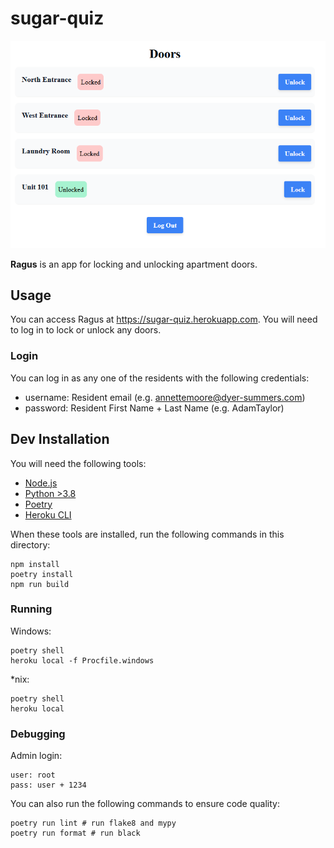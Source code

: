 # sugar-quiz

<p align="center">
<img src="./ragus.PNG" />
</p>

**Ragus** is an app for locking and unlocking apartment doors.

## Usage

You can access Ragus at https://sugar-quiz.herokuapp.com. You will need to log in to lock or unlock any doors.

### Login

You can log in as any one of the residents with the following credentials:

- username: Resident email (e.g. annettemoore@dyer-summers.com)
- password: Resident First Name + Last Name (e.g. AdamTaylor)

## Dev Installation

You will need the following tools:

- [Node.js](https://nodejs.org/en/)
- [Python >3.8](https://www.python.org/)
- [Poetry](https://python-poetry.org/)
- [Heroku CLI](https://devcenter.heroku.com/articles/heroku-cli) 

When these tools are installed, run the following commands in this directory:

```
npm install
poetry install
npm run build
```

### Running

Windows:

```
poetry shell
heroku local -f Procfile.windows
```

*nix:

```
poetry shell
heroku local
```

### Debugging

Admin login:

```
user: root
pass: user + 1234
```

You can also run the following commands to ensure code quality:

```
poetry run lint # run flake8 and mypy
poetry run format # run black
```
